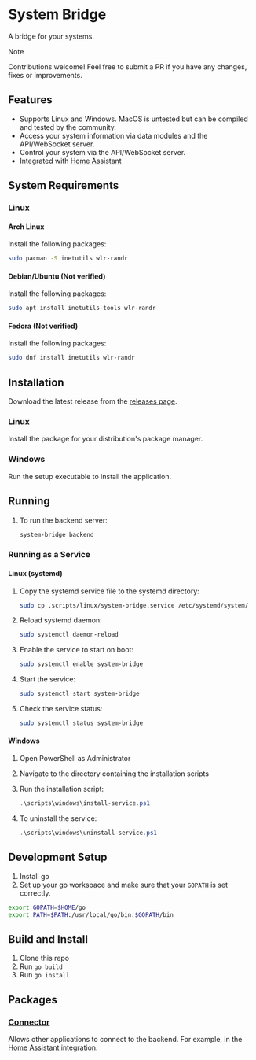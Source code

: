 # System Bridge

A bridge for your systems.

> [!NOTE]
> Contributions welcome!
> Feel free to submit a PR if you have any changes, fixes or improvements.

## Features

- Supports Linux and Windows. MacOS is untested but can be compiled and tested by
  the community.
- Access your system information via data modules and the API/WebSocket server.
- Control your system via the API/WebSocket server.
- Integrated with [Home Assistant](https://www.home-assistant.io/integrations/system_bridge)

## System Requirements

### Linux

#### Arch Linux

Install the following packages:

```zsh
sudo pacman -S inetutils wlr-randr
```

#### Debian/Ubuntu (Not verified)

Install the following packages:

```zsh
sudo apt install inetutils-tools wlr-randr
```

#### Fedora (Not verified)

Install the following packages:

```zsh
sudo dnf install inetutils wlr-randr
```

## Installation

Download the latest release from the [releases page](https://github.com/timmo001/system-bridge/releases).

### Linux

Install the package for your distribution's package manager.

### Windows

Run the setup executable to install the application.

## Running

1. To run the backend server:

   ```bash
   system-bridge backend
   ```

### Running as a Service

#### Linux (systemd)

1. Copy the systemd service file to the systemd directory:

   ```bash
   sudo cp .scripts/linux/system-bridge.service /etc/systemd/system/
   ```

2. Reload systemd daemon:

   ```bash
   sudo systemctl daemon-reload
   ```

3. Enable the service to start on boot:

   ```bash
   sudo systemctl enable system-bridge
   ```

4. Start the service:

   ```bash
   sudo systemctl start system-bridge
   ```

5. Check the service status:

   ```bash
   sudo systemctl status system-bridge
   ```

#### Windows

1. Open PowerShell as Administrator
2. Navigate to the directory containing the installation scripts
3. Run the installation script:

   ```powershell
   .\scripts\windows\install-service.ps1
   ```

4. To uninstall the service:

   ```powershell
   .\scripts\windows\uninstall-service.ps1
   ```

## Development Setup

1. Install go
1. Set up your go workspace and make sure that your `GOPATH` is set correctly.

```zsh
export GOPATH=$HOME/go
export PATH=$PATH:/usr/local/go/bin:$GOPATH/bin
```

## Build and Install

1. Clone this repo
1. Run `go build`
1. Run `go install`

## Packages

### [Connector](https://github.com/timmo001/system-bridge-connector)

Allows other applications to connect to the backend. For example, in the
[Home Assistant](https://www.home-assistant.io/integrations/system_bridge)
integration.
